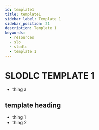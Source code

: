 ```yaml
---
id: template1
title: template1
sidebar_label: Template 1
sidebar_position: 21
description: Template 1
keywords:
  - resources
  - slo
  - slodlc
  - template 1
---
```


# SLODLC TEMPLATE 1
- thing a

## template heading
- thing 1
- thing 2
